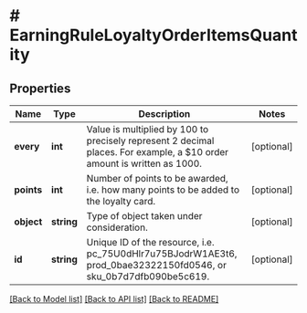 # # EarningRuleLoyaltyOrderItemsQuantity

## Properties

Name | Type | Description | Notes
------------ | ------------- | ------------- | -------------
**every** | **int** | Value is multiplied by 100 to precisely represent 2 decimal places. For example, a $10 order amount is written as 1000. | [optional]
**points** | **int** | Number of points to be awarded, i.e. how many points to be added to the loyalty card. | [optional]
**object** | **string** | Type of object taken under consideration. | [optional]
**id** | **string** | Unique ID of the resource, i.e. pc_75U0dHlr7u75BJodrW1AE3t6, prod_0bae32322150fd0546, or sku_0b7d7dfb090be5c619. | [optional]

[[Back to Model list]](../../README.md#models) [[Back to API list]](../../README.md#endpoints) [[Back to README]](../../README.md)
